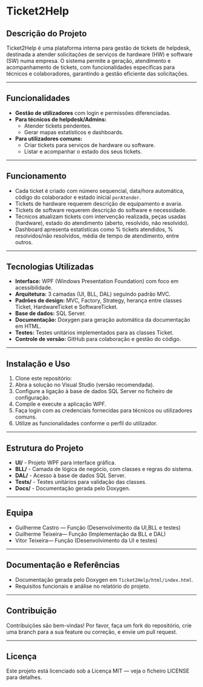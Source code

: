 # Ticket2Help

## Descrição do Projeto
Ticket2Help é uma plataforma interna para gestão de tickets de helpdesk, destinada a atender solicitações de serviços de hardware (HW) e software (SW) numa empresa. O sistema permite a geração, atendimento e acompanhamento de tickets, com funcionalidades específicas para técnicos e colaboradores, garantindo a gestão eficiente das solicitações.

---

## Funcionalidades

- **Gestão de utilizadores** com login e permissões diferenciadas.
- **Para técnicos de helpdesk/Admins:**
  - Atender tickets pendentes.
  - Gerar mapas estatísticos e dashboards.
- **Para utilizadores comuns:**
  - Criar tickets para serviços de hardware ou software.
  - Listar e acompanhar o estado dos seus tickets.

---

## Funcionamento

- Cada ticket é criado com número sequencial, data/hora automática, código do colaborador e estado inicial `porAtender`.
- Tickets de hardware requerem descrição de equipamento e avaria.
- Tickets de software requerem descrição do software e necessidade.
- Técnicos atualizam tickets com intervenção realizada, peças usadas (hardware), estado do atendimento (aberto, resolvido, não resolvido).
- Dashboard apresenta estatísticas como % tickets atendidos, % resolvidos/não resolvidos, média de tempo de atendimento, entre outros.

---

## Tecnologias Utilizadas

- **Interface:** WPF (Windows Presentation Foundation) com foco em acessibilidade.
- **Arquitetura:** 3 camadas (UI, BLL, DAL) seguindo padrão MVC.
- **Padrões de design:** MVC, Factory, Strategy, herança entre classes Ticket, HardwareTicket e SoftwareTicket.
- **Base de dados:** SQL Server.
- **Documentação:** Doxygen para geração automática da documentação em HTML.
- **Testes:** Testes unitários implementados para as classes Ticket.
- **Controle de versão:** GitHub para colaboração e gestão do código.

---

## Instalação e Uso

1. Clone este repositório:
2. Abra a solução no Visual Studio (versão recomendada).
3. Configure a ligação à base de dados SQL Server no ficheiro de configuração.
4. Compile e execute a aplicação WPF.
5. Faça login com as credenciais fornecidas para técnicos ou utilizadores comuns.
6. Utilize as funcionalidades conforme o perfil do utilizador.

---

## Estrutura do Projeto

- **UI/** - Projeto WPF para interface gráfica.
- **BLL/** - Camada de lógica de negócio, com classes e regras do sistema.
- **DAL/** - Acesso à base de dados SQL Server.
- **Tests/** - Testes unitários para validação das classes.
- **Docs/** - Documentação gerada pelo Doxygen.

---

## Equipa

- Guilherme Castro   — Função (Desenvolvimento da UI,BLL e testes)
- Guilherme Teixeira— Função (Implementação da BLL e DAL)
- Vitor Teixeira— Função (Desenvolvimento da UI e testes)

---

## Documentação e Referências

- Documentação gerada pelo Doxygen em `Ticket2Help/html/index.html`.
- Requisitos funcionais e análise no relatório do projeto.

---

## Contribuição

Contribuições são bem-vindas! Por favor, faça um fork do repositório, crie uma branch para a sua feature ou correção, e envie um pull request.

---

## Licença

Este projeto está licenciado sob a Licença MIT — veja o ficheiro LICENSE para detalhes.
